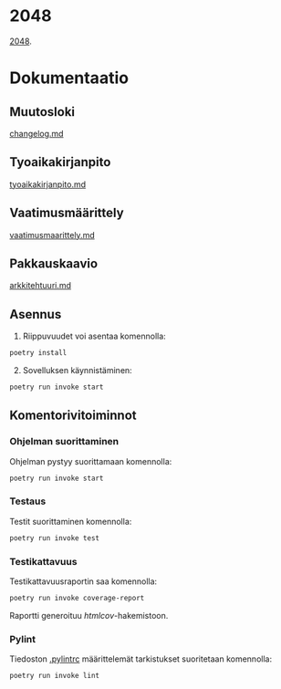 # 2048

[2048](https://en.wikipedia.org/wiki/2048_(video_game)). 

# Dokumentaatio

## Muutosloki
[changelog.md](https://github.com/irismayigyu/ot-harjoitustyo/blob/master/2048-peli/dokumentaatio/changelog.md)

## Tyoaikakirjanpito
[tyoaikakirjanpito.md](https://github.com/irismayigyu/ot-harjoitustyo/blob/master/2048-peli/dokumentaatio/tyoaikakirjanpito.md)

## Vaatimusmäärittely
[vaatimusmaarittely.md](https://github.com/irismayigyu/ot-harjoitustyo/blob/master/2048-peli/dokumentaatio/vaatimusmaarittely.md) 

## Pakkauskaavio
[arkkitehtuuri.md](https://github.com/irismayigyu/ot-harjoitustyo/blob/master/2048-peli/dokumentaatio/arkkitehtuuri.md)

## Asennus

1. Riippuvuudet voi asentaa komennolla:

```bash
poetry install
```

2. Sovelluksen käynnistäminen:

```bash
poetry run invoke start
```

## Komentorivitoiminnot

### Ohjelman suorittaminen

Ohjelman pystyy suorittamaan komennolla:

```bash
poetry run invoke start
```

### Testaus

Testit suorittaminen komennolla:

```bash
poetry run invoke test
```

### Testikattavuus

Testikattavuusraportin saa komennolla:

```bash
poetry run invoke coverage-report
```

Raportti generoituu _htmlcov_-hakemistoon.

### Pylint

Tiedoston [.pylintrc](./.pylintrc) määrittelemät tarkistukset suoritetaan komennolla:

```bash
poetry run invoke lint
```
